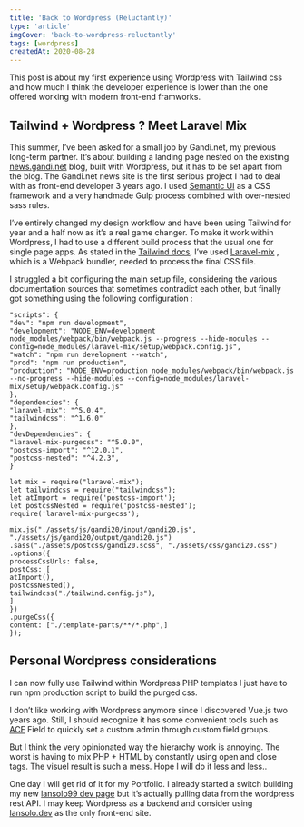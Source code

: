```yaml
---
title: 'Back to Wordpress (Reluctantly)'
type: 'article'
imgCover: 'back-to-wordpress-reluctantly'
tags: [wordpress]
createdAt: 2020-08-28
---
```


This post is about my first experience using Wordpress with Tailwind css and how much I think the developer experience is lower than the one offered working with modern front-end framworks.
<!--more-->

## Tailwind + Wordpress ? Meet Laravel Mix

This summer, I’ve been asked for a small job by Gandi.net, my previous long-term partner. It’s about building a landing page nested on the existing [news.gandi.net](https://news.gandi.net) blog, built with Wordpress, but it has to be set apart from the blog. The Gandi.net news site is the first serious project I had to deal with as front-end developer 3 years ago. I used [Semantic UI](https://semantic-ui.com/) as a CSS framework and a very handmade Gulp process combined with over-nested sass rules.

I’ve entirely changed my design workflow and have been using Tailwind for year and a half now as it’s a real game changer. To make it work within Wordpress, I had to use a different build process that the usual one for single page apps. As stated in the [Tailwind docs](https://tailwindcss.com/docs/installation), I’ve used [Laravel-mix](https://laravel-mix.com/) , which is a Webpack bundler, needed to process the final CSS file. 

I struggled a bit configuring the main setup file, considering the various documentation sources that sometimes contradict each other, but finally got something using the following configuration :

```json{}[package.json]
"scripts": {
"dev": "npm run development",
"development": "NODE_ENV=development node_modules/webpack/bin/webpack.js --progress --hide-modules --config=node_modules/laravel-mix/setup/webpack.config.js",
"watch": "npm run development --watch",
"prod": "npm run production",
"production": "NODE_ENV=production node_modules/webpack/bin/webpack.js --no-progress --hide-modules --config=node_modules/laravel-mix/setup/webpack.config.js"
},
"dependencies": {
"laravel-mix": "^5.0.4",
"tailwindcss": "^1.6.0"
},
"devDependencies": {
"laravel-mix-purgecss": "^5.0.0",
"postcss-import": "^12.0.1",
"postcss-nested": "^4.2.3",
}
```

```js{}[ webpack.mix.js]
let mix = require("laravel-mix");
let tailwindcss = require("tailwindcss");
let atImport = require('postcss-import');
let postcssNested = require('postcss-nested');
require('laravel-mix-purgecss');

mix.js("./assets/js/gandi20/input/gandi20.js", "./assets/js/gandi20/output/gandi20.js")
.sass("./assets/postcss/gandi20.scss", "./assets/css/gandi20.css")
.options({
processCssUrls: false,
postCss: [
atImport(),
postcssNested(),
tailwindcss("./tailwind.config.js"),
]
})
.purgeCss({
content: ["./template-parts/**/*.php",]
});
```

## Personal Wordpress considerations

I can now fully use Tailwind within Wordpress PHP templates I just have to run npm production script to build the purged css.

I don’t like working with Wordpress anymore since I discovered Vue.js two years ago. Still, I should recognize it has some convenient tools such as [ACF](https://www.advancedcustomfields.com/) Field to quickly set a custom admin through custom field groups.

But I think the very opinionated way the hierarchy work is annoying. The worst is having to mix PHP + HTML by constantly using open and close <?php ?> tags. The visuel result is such a mess. Hope I will do it less and less.. 

One day I will get rid of it for my Portfolio. I already started a switch building my new [lansolo99 dev page](https://lansolo99.netlify.app/) but it’s actually pulling data from the wordpress rest API. I may keep Wordpress as a backend and consider using [lansolo.dev](https://lansolo.dev) as the only front-end site. 